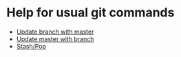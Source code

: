 # Help for usual git commands

- [Update branch with master](update-branch.md)
- [Update master with branch](update-master-with-branch.md)
- [Stash/Pop](stash-pop.md)
